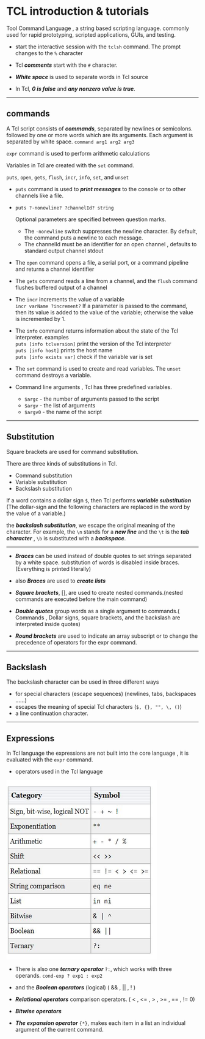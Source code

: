 # TCL introduction & tutorials

Tool Command Language , a string based scripting language. commonly used for rapid prototyping, scripted applications, GUIs, and testing.

- start the interactive session with the `tclsh` command. The prompt changes to the `%` character

- Tcl **_comments_** start with the `#` character.

- **_White space_** is used to separate words in Tcl source

- In Tcl, **_0 is false_** and **_any nonzero value is true_**.

---

## commands

A Tcl script consists of **_commands_**, separated by newlines or semicolons. followed by one or more words which are its arguments. Each argument is separated by white space. `command arg1 arg2 arg3`

`expr` command is used to perform arithmetic calculations

Variables in Tcl are created with the `set` command.

`puts`, `open`, `gets`, `flush`, `incr`, `info`, `set`, and `unset`

- `puts` command is used to **_print messages_** to the console or to other channels like a file.

- `puts ?-nonewline? ?channelId? string`

  Optional parameters are specified between question marks.

  - The `-nonewline` switch suppresses the newline character. By default, the command puts a newline to each message.
  - The channelId must be an identifier for an open channel , defaults to standard output channel stdout

- The `open` command opens a file, a serial port, or a command pipeline and returns a channel identifier

- The `gets` command reads a line from a channel, and the `flush` command flushes buffered output of a channel

- The `incr` increments the value of a variable  
  `incr varName ?increment?`
  If a parameter is passed to the command, then its value is added to the value of the variable; otherwise the value is incremented by 1.

- The `info` command returns information about the state of the Tcl interpreter.
  examples  
  `puts [info tclversion]` print the version of the Tcl interpreter  
  `puts [info host]` prints the host name  
  `puts [info exists var]` check if the variable var is set

- The `set` command is used to create and read variables. The `unset` command destroys a variable.

- Command line arguments , Tcl has three predefined variables.

  - `$argc` - the number of arguments passed to the script
  - `$argv` - the list of arguments
  - `$argv0` - the name of the script

---

## Substitution

Square brackets are used for command substitution.

There are three kinds of substitutions in Tcl.

- Command substitution
- Variable substitution
- Backslash substitution

If a word contains a dollar sign `$`, then Tcl performs **_variable substitution_** (The dollar-sign and the following characters are replaced in the word by the value of a variable.)

the **_backslash substitution_**, we escape the original meaning of the character. For example, the `\n` stands for a **_new line_** and the `\t` is the **_tab character_** , `\b` is substituted with a **_backspace_**.

---

- **_Braces_** can be used instead of double quotes to set strings separated by a white space.
  substitution of words is disabled inside braces.(Everything is printed literally)

- also **_Braces_** are used to **_create lists_**

- **_Square brackets_**, [], are used to create nested commands.(nested commands are executed before the main command)

- **_Double quotes_** group words as a single argument to commands.( Commands , Dollar signs, square brackets, and the backslash are interpreted inside quotes)

- **_Round brackets_** are used to indicate an array subscript or to change the precedence of operators for the expr command.

---

## Backslash

The backslash character can be used in three different ways

- for special characters (escape sequences) (newlines, tabs, backspaces ......)
- escapes the meaning of special Tcl characters (`$, {}, "", \, ()`)
- a line continuation character.

---

## Expressions

In Tcl language the expressions are not built into the core language , it is evaluated with the `expr` command.

- operators used in the Tcl language

![operators used in the Tcl language](./imgs/08.JPG)

- There is also one **_ternary operator_** `?:`, which works with three operands. `cond-exp ? exp1 : exp2`


- and the **_Boolean operators_** (logical) ( && , || , ! )

- **_Relational operators_** comparison operators. ( < , <= , > , >= , == , != 0)

- **_Bitwise operators_**

- **_The expansion operator_** `{*}`, makes each item in a list an individual argument of the current command.

